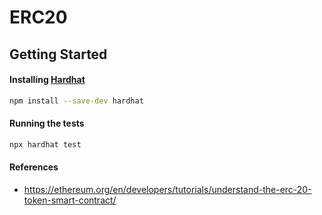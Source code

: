 # ERC20

## Getting Started

#### Installing [Hardhat](https://hardhat.org/getting-started/)
```sh
npm install --save-dev hardhat
```

#### Running the tests
```sh
npx hardhat test
```

#### References
- https://ethereum.org/en/developers/tutorials/understand-the-erc-20-token-smart-contract/
